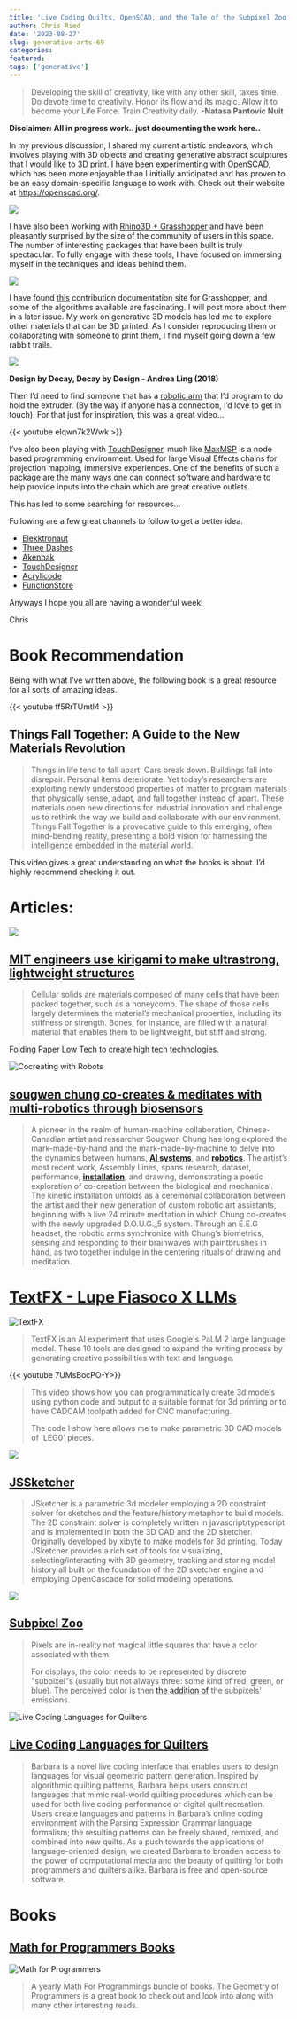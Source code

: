```yaml
---
title: 'Live Coding Quilts, OpenSCAD, and the Tale of the Subpixel Zoo'
author: Chris Ried
date: '2023-08-27'
slug: generative-arts-69
categories: 
featured: 
tags: ['generative']
---
```


> Developing the skill of creativity, like with any other skill, takes time. Do devote time to creativity. Honor its flow and its magic. Allow it to become your Life Force. Train Creativity daily. **-Natasa Pantovic Nuit**
> 

**Disclaimer: All in progress work.. just documenting the work here..** 

In my previous discussion, I shared my current artistic endeavors, which involves playing with 3D objects and creating generative abstract sculptures that I would like to 3D print. I have been experimenting with OpenSCAD, which has been more enjoyable than I initially anticipated and has proven to be an easy domain-specific language to work with. Check out their website at https://openscad.org/.

![](69-1.png)

I have also been working with [Rhino3D + Grasshopper](https://www.rhino3d.com/) and have been pleasantly surprised by the size of the community of users in this space. The number of interesting packages that have been built is truly spectacular. To fully engage with these tools, I have focused on immersing myself in the techniques and ideas behind them.

![](69-2.png)

I have found [this](http://grasshopperdocs.com/) contribution documentation site for Grasshopper, and some of the algorithms available are fascinating. I will post more about them in a later issue. My work on generative 3D models has led me to explore other materials that can be 3D printed. As I consider reproducing them or collaborating with someone to print them, I find myself going down a few rabbit trails. 

![](69-3.png)

**Design by Decay, Decay by Design - Andrea Ling (2018)**

Then I’d need to find someone that has a [robotic arm](https://www.devonics.com/product-page/ufactory-xarm-5-lite) that I’d program to do hold the extruder. (By the way if anyone has a connection, I’d love to get in touch). For that just for inspiration, this was a great video… 

{{< youtube elqwn7k2Wwk >}}

I’ve also been playing with [TouchDesigner](https://derivative.ca/), much like [MaxMSP](https://cycling74.com/products/max)  is a node based programming environment. Used for large Visual Effects chains for projection mapping, immersive experiences. One of the benefits of such a package are the many ways one can connect software and hardware to help provide inputs into the chain which are great creative outlets. 

This has led to some searching for resources…

Following are a few great channels to follow to get a better idea. 

- [Elekktronaut](https://www.youtube.com/@elekktronaut/videos)
- [Three Dashes](https://www.youtube.com/@threedashes___/videos)
- [Akenbak](https://www.youtube.com/@akenbak/videos)
- [TouchDesigner](https://www.youtube.com/@TouchDesignerOfficial/videos)
- [Acrylicode](https://www.youtube.com/@acrylicode/videos)
- [FunctionStore](https://www.youtube.com/@FunctionStore/videos)

Anyways I hope you all are having a wonderful week!

Chris 

# Book Recommendation

Being with what I’ve written above, the following book is a great resource for all sorts of amazing ideas. 

{{< youtube ff5RrTUmtl4 >}}

## Things Fall Together: A Guide to the New Materials Revolution

> Things in life tend to fall apart. Cars break down. Buildings fall into disrepair. Personal items deteriorate. Yet today’s researchers are exploiting newly understood properties of matter to program materials that physically sense, adapt, and fall together instead of apart. These materials open new directions for industrial innovation and challenge us to rethink the way we build and collaborate with our environment. Things Fall Together is a provocative guide to this emerging, often mind-bending reality, presenting a bold vision for harnessing the intelligence embedded in the material world.
> 

This video gives a great understanding on what the books is about. I’d highly recommend checking it out. 

# Articles:

![](69-4.png)

## **[MIT engineers use kirigami to make ultrastrong, lightweight structures](https://news.mit.edu/2023/using-kirigami-ultrastrong-lightweight-structures-0822?fbclid=IwAR3UxQMTZ0RYoGfk7W1BERPc-uwFZkrMTRI4IFMwEPClGxU9Shl021iedKE)**

> Cellular solids are materials composed of many cells that have been packed together, such as a honeycomb. The shape of those cells largely determines the material’s mechanical properties, including its stiffness or strength. Bones, for instance, are filled with a natural material that enables them to be lightweight, but stiff and strong.
> 

Folding Paper Low Tech to create high tech technologies. 

![Cocreating with Robots](69-5.png)

## **[sougwen chung co-creates & meditates with multi-robotics through biosensors](https://www.designboom.com/art/sougwen-chung-installation-co-creates-meditates-multi-robotics-biosensors-assembly-lines-03-28-2023/)**

> A pioneer in the realm of human-machine collaboration, Chinese-Canadian artist and researcher Sougwen Chung has long explored the mark-made-by-hand and the mark-made-by-machine to delve into the dynamics between humans, **[AI systems](https://www.designboom.com/tag/artificial-intelligence/)**, and **[robotics](https://www.designboom.com/tag/robots/)**. The artist’s most recent work, Assembly Lines, spans research, dataset, performance, **[installation](https://www.designboom.com/tag/interactive-installation/)**, and drawing, demonstrating a poetic exploration of co-creation between the biological and mechanical. The kinetic installation unfolds as a ceremonial collaboration between the artist and their new generation of custom robotic art assistants, beginning with a live 24 minute meditation in which Chung co-creates with the newly upgraded D.O.U.G._5 system. Through an E.E.G headset, the robotic arms synchronize with Chung’s biometrics, sensing and responding to their brainwaves with paintbrushes in hand, as two together indulge in the centering rituals of drawing and meditation.
> 

# [TextFX - Lupe Fiasoco X LLMs](https://textfx.withgoogle.com/)

![TextFX](69-6.png)

> TextFX is an AI experiment that uses Google's PaLM 2 large language model. These 10 tools are designed to expand the writing process by generating creative possibilities with text and language.
> 

{{< youtube 7UMsBocPO-Y>}}

> This video shows how you can programmatically create 3d models using python code and output to a suitable format for 3d printing or to have CADCAM toolpath added for CNC manufacturing.
> 
> 
> The code I show here allows me to make parametric 3D CAD models of 'LEG0' pieces.
> 

![](69-7.png)

## **[JSSketcher](https://github.com/xibyte/jsketcher)**

> JSketcher is a parametric 3d modeler employing a 2D constraint solver for sketches and the feature/history metaphor to build models. The 2D constraint solver is completely written in javascript/typescript and is implemented in both the 3D CAD and the 2D sketcher. Originally developed by xibyte to make models for 3d printing. Today JSketcher provides a rich set of tools for visualizing, selecting/interacting with 3D geometry, tracking and storing model history all built on the foundation of the 2D sketcher engine and employing OpenCascade for solid modeling operations.
> 

![](69-8.png)

## [Subpixel Zoo](https://geometrian.com/programming/reference/subpixelzoo/index.php)

> Pixels are in-reality not magical little squares that have a color associated with them.
> 
> 
> For displays, the color needs to be represented by discrete "subpixel"s (usually but not always three: some kind of red, green, or blue). The perceived color is then [the addition of](https://en.wikipedia.org/wiki/Additive_color) the subpixels' emissions.
> 

![Live Coding Languages for Quilters](69-9.png)

## **[Live Coding Languages for Quilters](https://www.barbara.graphics/)**

> Barbara is a novel live coding interface that enables users to design languages for visual geometric pattern generation. Inspired by algorithmic quilting patterns, Barbara helps users construct languages that mimic real-world quilting procedures which can be used for both live coding performance or digital quilt recreation. Users create languages and patterns in Barbara’s online coding environment with the Parsing Expression Grammar language formalism; the resulting patterns can be freely shared, remixed, and combined into new quilts. As a push towards the applications of language-oriented design, we created Barbara to broaden access to the power of computational media and the beauty of quilting for both programmers and quilters alike. Barbara is free and open-source software.
> 

# Books

## [Math for Programmers Books](https://www.humblebundle.com/books/math-for-programmers-2023-manning-books?hmb_source=humble_home&hmb_medium=product_tile&hmb_campaign=mosaic_section_3_layout_index_4_layout_type_threes_tile_index_1_c_mathforprogrammers2023manning_bookbundle)

![Math for Programmers](69-10.png)

> A yearly Math For Programmings bundle of books. The Geometry of Programmers is a great book to check out and look into along with many other interesting reads.
>